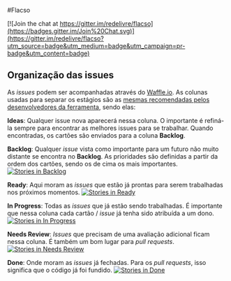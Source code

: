 #Flacso

[![Join the chat at https://gitter.im/redelivre/flacso](https://badges.gitter.im/Join%20Chat.svg)](https://gitter.im/redelivre/flacso?utm_source=badge&utm_medium=badge&utm_campaign=pr-badge&utm_content=badge)

## Organização das **issues**
As *issues* podem ser acompanhadas através do [Waffle.io](https://waffle.io). As colunas usadas para separar os estágios são as [mesmas recomendadas pelos desenvolvedores da ferramenta](https://waffle.io/blog/2014/06/15/how-waffle-uses-waffle-to-build-waffle/), sendo elas:

**Ideas**: Qualquer issue nova aparecerá nessa coluna. O importante é refiná-la sempre para encontrar as melhores issues para se trabalhar. Quando encontradas, os cartões são enviados para a coluna **Backlog**. 

**Backlog**: Qualquer *issue* vista como importante para um futuro não muito distante se encontra no **Backlog**. As prioridades são definidas a partir da ordem dos cartões, sendo os de cima os mais importantes. [![Stories in Backlog](https://badge.waffle.io/redelivre/flacso.svg?label=backlog&title=Backlog)](http://waffle.io/redelivre/flacso)

**Ready**: Aqui moram as *issues* que estão já prontas para serem trabalhadas nos próximos momentos. [![Stories in Ready](https://badge.waffle.io/redelivre/flacso.svg?label=ready&title=Ready)](http://waffle.io/redelivre/flacso)

**In Progress**: Todas as *issues* que já estão sendo trabalhadas. É importante que nessa coluna cada cartão / *issue* já tenha sido atribuída a um dono. [![Stories in In Progress](https://badge.waffle.io/redelivre/flacso.svg?label=in+progress&title=In+Progress)](http://waffle.io/redelivre/flacso)

**Needs Review**: *Issues* que precisam de uma avaliação adicional ficam nessa coluna. É também um bom lugar para *pull requests*. [![Stories in Needs Review](https://badge.waffle.io/redelivre/flacso.svg?label=needs+review&title=Needs+Review)](http://waffle.io/redelivre/flacso)

**Done**: Onde moram as *issues* já fechadas. Para os *pull requests*, isso significa que o código já foi fundido. [![Stories in Done](https://badge.waffle.io/redelivre/flacso.svg?label=done&title=Done)](http://waffle.io/redelivre/flacso)
